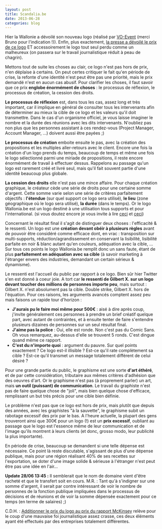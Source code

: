 ```yaml
---
layout: post
title: Scandalia.be
date: 2013-06-28
categories: blog
---
```

Hier la Wallonie a dévoilé son nouveau logo (réalisé par [VO-Event](http://www.vo-event.be/) (merci Bruno pour l'indication !)). Enfin, plus exactement, [la presse a dévoilé le prix de ce logo](http://www.dhnet.be/actu/belgique/la-wallonie-se-paye-un-nouveau-logo-a-60-000-euros-51cc9cd6357032c1416ca65b) ET accessoirement le logo tout seul perdu comme un malheureux (on passera sur le travail journalistique réduit à peau de chagrin).

Mettons tout de suite les choses au clair, ce logo n'est pas hors de prix, n'en déplaise à certains. On peut certes critiquer le fait qu'en période de crise, la refonte d'une identité n'est peut être pas une priorité, mais le prix demandé n'est en aucun cas abusif.
Pour clarifier les choses, il faut savoir que ce prix **englobe énormément de choses** : le processus de réflexion, le processus de création, la cession des droits.

**Le processus de réflexion** est, dans tous les cas, assez long et très important, car il implique en général de consulter tous les intervenants afin de déterminer au mieux la cible de ce logo et les valeurs qu'il doit transmettre. Dans le cas d'un organisme officiel, je vous laisse imaginer le nombre et la durée des réunions avec les dits intervenants. N'oubliez pas non plus que les personnes assistant à ces rendez-vous (Project Manager, Account Manager, ...) doivent aussi être payées ;)

**Le processus de création** emboite ensuite le pas, avec la création des propositions et les multiples aller-retours avec le client. Encore une fois la création d'un logo prends du temps, beaucoup de temps et même une fois le logo sélectionné parmi une miriade de propositions, il reste encore énormément de travail à effectuer dessus. Rappelons au passage qu'un logo est rarement créé et livré seul, mais qu'il fait souvent partie d'une identité beaucoup plus globale.

**La cession des droits** elle n'est pas une mince affaire. Pour chaque création graphique, le créateur cède une série de droits pour une certaine somme d'argent. Cette somme varie selon une série de critères parfaitement objectifs : **l'étendue** (sur quel support ce logo sera utilisé), **le lieu** (zone géographique où le logo sera utilisé), **la durée** (dans le temps). Or le logo Wallonia.be est un logo destiné à une utilisation tous supports et pour l'international. (si vous doutez encore je vous invite à lire [ceci](http://logonews.fr/combien-coute-un-logo/) et [ceci](http://www.graphicdesignblog.org/famous-brands-rebranding-cost/))

Concernant le résultat final il s'agit de distinguer deux choses : l'efficacité &amp; le ressenti. Un logo est une **création devant obéir à plusieurs règles** avant de pouvoir être considéré comme efficace dont, en vrac : transposition sur multi-supports, réduction/agrandissement en conservant la lisibilité, lisibilité parfaite en noir &amp; blanc autant qu'en couleurs, adéquation avec la cible, ... Sur tous ces points le logo Wallonia.be remplit donc un sans faute, étant de plus **parfaitement en adéquation avec sa cible** (à savoir marketing à l'étranger envers des industries, demandant un certain sérieux &amp; dynamisme).

Le ressenti est l'accueil du public par rapport à ce logo. Bien sûr hier Twitter s'en est donné à coeur joie. A tort car **le ressenti de Gilbert X. sur un logo devant toucher des millions de personnes importe peu**, mais surtout : Gilbert X. n'est absolument pas la cible. Double strike, Gilbert X. hors de l'équation. Pour ces raisons, les arguments avancés comptent assez peu mais faisons un rapide tour d'horizon :

* **J'aurais pu le faire moi même pour 500€** : aisé à dire après coup, j'invite généralement ces personnes à prendre un brief créatif quelque part, avec autant de contraintes, et à ensuite tenter de faire s'entendre plusieurs dizaines de personnes sur un seul résultat final.
* **J'aime pas la police** : Oui, elle est ronde. Non c'est pas du Comic Sans. Oh vous remarquez, au-dessus d'elle se trouvent 5 ronds. C'est dingue quand même ce rapport.
* **C'est du n'importe quoi** : argument du pauvre. Sur quel points exactement ? Ce logo est-il illisible ? Est-ce qu'il rate complètement sa cible ? Est-ce qu'il transmet un message totalement différent de celui désiré ?

Pour une grande partie du public, le graphisme est une sorte **d'art éthéré**, et de par cette considération, tributaire aux mêmes critères d'adhésion que des oeuvres d'art. Or le graphisme n'est pas (à proprement parler) un art, mais **un outil (puissant) de communication**. Le travail du graphiste n'est pas de faire quelque chose de "joli", mais bien quelque chose d'efficace, remplissant un but très précis pour une cible bien définie.

Le problème n'est pas que ce logo est hors de prix, mais plutôt que depuis des années, avec les graphistes "à la sauvette", le graphisme subit un rabotage excessif des prix par le bas. A l'heure actuelle, la plupart des gens trouveront ainsi que 300€ pour un logo (!) est un **prix excessif**, oubliant au passage que le logo est l'essence même de leur communication et de l'image qu'ils montrent à leurs clients (et donc, grosso modo, leur publicité la plus importante).

En période de crise, beaucoup se demandent si une telle dépense est nécessaire. Ce point là reste discutable, s'agissant de plus d'une dépense publique, mais pour une région réalisant 40% de ses recettes sur l'exportation, se doter d'une image solide &amp; sérieuse à l'étranger n'est peut être pas une idée en l'air...

**Update 28/06 13:45 :** Il semblerait que le nom de domaine vient d'être racheté et que le transfert soit en cours.
M.R. : Tant qu'à s'indigner sur une somme d'argent, il serait par contre intéressant de voir le nombre de personnes de la fonction publique impliquées dans le processus de décisions et de réunions et de voir la somme dépensée exactement pour ce temps (en terme de salaires) ;)

C.D.H. : [Additionner le prix du logo au prix du rapport McKinsey](http://www.rtl.be/info/belgique/politique/1013710/voici-le-nouveau-logo-de-la-wallonie-un-logo-a-537-000a-) relève pour le coup d'une mauvaise foi journalistique assez crasse, ces deux éléments ayant été effectués par des entreprises totalement différentes.

